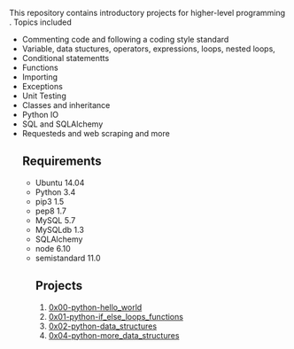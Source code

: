 This repository contains introductory projects for higher-level programming . Topics included
<ul>
<li>
Commenting code and following a coding style standard
</li>
<li> Variable, data stuctures, operators, expressions, loops, nested loops, </li>
<li> Conditional statementts</li>
<li> Functions </li>
<li> Importing </li>
<li> Exceptions </li>
<li> Unit Testing </li>
<li> Classes and inheritance </li>
<li> Python IO </li>
<li> SQL and SQLAlchemy </li>
<li> Requesteds and web scraping and more </li>

<h2> Requirements </h2>
<ul>
<li> Ubuntu 14.04 </li>
<li> Python 3.4 </li>
<li> pip3 1.5 </li>
<li> pep8 1.7 </li>
<li> MySQL 5.7 </li>
<li> MySQLdb 1.3 </li>
<li> SQLAlchemy </li>
<li> node 6.10 </li>
<li> semistandard 11.0 </li>

<h2> Projects </h3>
<ol>
<li> <a href = "#">0x00-python-hello_world</a></li>
<li><a href ="#">0x01-python-if_else_loops_functions</a></li>
<li><a href = "#">0x02-python-data_structures</a></li>  
 <li><a href = "#">0x04-python-more_data_structures</a></li>
